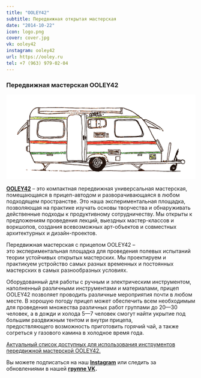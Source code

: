 ```yaml
---
title: "OOLEY42"
subtitle: Передвижная открытая мастерская
date: "2014-10-22"
icon: logo.png
cover: cover.jpg
vk: ooley42
instagram: ooley42
url: https://ooley.ru
tel: +7 (963) 979-02-04
---
```


### Передвижная мастерская OOLEY42

![](/images/build/zdaniya-02.png)

[**OOLEY42**](/practice/ooley42/) – это компактная передвижная универсальная мастерская, помещающаяся в прицеп-автодом и разворачивающаяся в любом подходящем пространстве. Это наша экспериментальная площадка, позволяющая на практике изучать основы творчества и обнаруживать действенные подходы к продуктивному сотрудничеству. Мы открыты к предложениям проведения лекций, выездных мастер-классов и воркшопов, создания всевозможных арт-объектов и совместных архитектурных и дизайн-проектов.

Передвижная мастерская с прицепом OOLEY42 – это экспериментальная площадка для проведения полевых испытаний теории устойчивых открытых мастерских. Мы проектируем и практикуем устройство самых разных временных и постоянных мастерских в самых разнообразных условиях.

Оборудованный для работы с ручным и электрическим инструментом, наполненный различными инструментами и материалами, прицеп OOLEY42 позволяет проводить различные мероприятия почти в любом месте. В хорошую погоду прицеп может обеспечить всем необходимым для проведения множества различных работ группами до 20—30 человек, а в дожди и холода 5—7 человек смогут найти укрытие под большим раздвижным тентом и внутри прицепа, предоствляющего возможность приготовить горячий чай, а также согреться у газового камина в холодное время года.

[Актуальный список доступных для использования инструментов передвижной мастерской OOLEY42.](/practice/ooley42/tools-list/)

Вы можете подписаться на наш **[Instagram](http://instagram.com/ooley42 "Instagram")** или следить за обновлениями в нашей **[группе VK](http://vk.com/ooley42 "OOLEY42 VK").**
